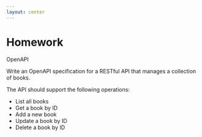 ```yaml
---
layout: center
---
```


# Homework

OpenAPI

Write an OpenAPI specification for a RESTful API that manages a collection of books.

The API should support the following operations:

- List all books
- Get a book by ID
- Add a new book
- Update a book by ID
- Delete a book by ID
